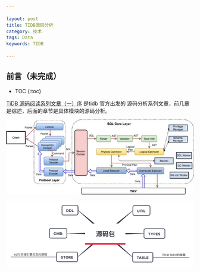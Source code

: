 ```yaml
---

layout: post
title: TIDB源码分析
category: 技术
tags: Data
keywords: TIDB

---
```


## 前言（未完成）

* TOC
{:toc}

[TiDB 源码阅读系列文章（一）序](https://zhuanlan.zhihu.com/p/34109413) 是tidb 官方出发的 源码分析系列文章，前几章是综述，后面的章节是具体模块的源码分析。

![](/public/upload/data/tidb_sql_layer_architecture.jpg)

![](/public/upload/data/tidb_source_package.png)


